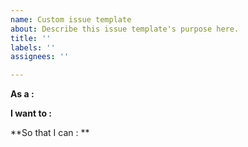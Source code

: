 ```yaml
---
name: Custom issue template
about: Describe this issue template's purpose here.
title: ''
labels: ''
assignees: ''

---
```


**As a :**

**I want to :**


**So that I can : **
